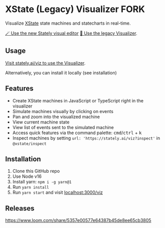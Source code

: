 # XState (Legacy) Visualizer FORK

Visualize [XState](https://stately.ai/docs/xstate) state machines and statecharts in real-time.

[🪄 Use the new Stately visual editor](https://state.new?source=viz-readme)
[🔗 Use the legacy Visualizer](https://stately.ai/viz).

## Usage

[Visit stately.ai/viz to use the Visualizer](https://stately.ai/viz?source=viz-readme).

Alternatively, you can install it locally (see installation)

## Features

- Create XState machines in JavaScript or TypeScript right in the visualizer
- Simulate machines visually by clicking on events
- Pan and zoom into the visualized machine
- View current machine state
- View list of events sent to the simulated machine
- Access quick features via the command palette: <kbd>cmd</kbd>/<kbd>ctrl</kbd> + <kbd>k</kbd>
- Inspect machines by setting `url: 'https://stately.ai/viz?inspect'` in `@xstate/inspect`

## Installation

1. Clone this GitHub repo
1. Use Node v16
1. Install yarn: `npm i -g yarn@1`
1. Run `yarn install`
1. Run `yarn start` and visit [localhost:3000/viz](http://localhost:3000/viz)

## Releases

https://www.loom.com/share/5357e00577e64387b45de8ee65cb3805
